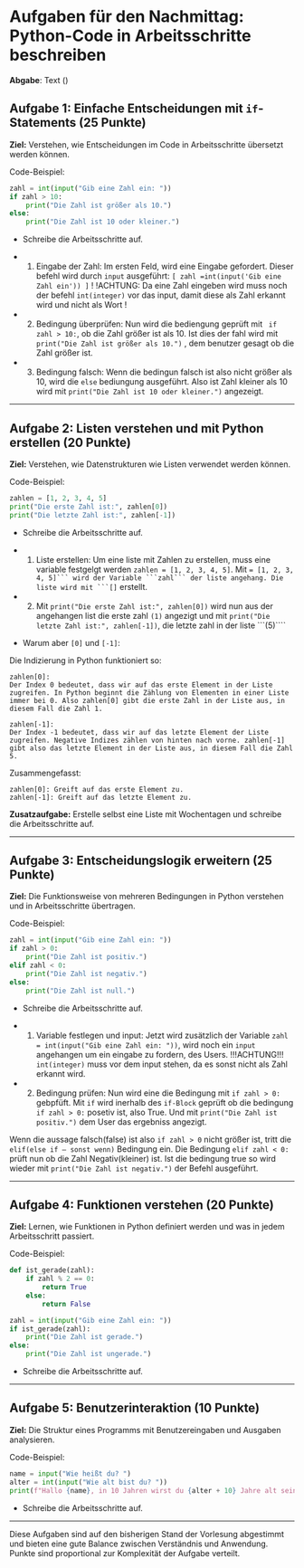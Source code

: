 # Aufgaben für den Nachmittag: Python-Code in Arbeitsschritte beschreiben

**Abgabe**: Text ()

## Aufgabe 1: Einfache Entscheidungen mit `if`-Statements (25 Punkte)

**Ziel:** Verstehen, wie Entscheidungen im Code in Arbeitsschritte übersetzt werden können.

Code-Beispiel:

```python
zahl = int(input("Gib eine Zahl ein: "))
if zahl > 10:
    print("Die Zahl ist größer als 10.")
else:
    print("Die Zahl ist 10 oder kleiner.")
```

- Schreibe die Arbeitsschritte auf.
- 1. Eingabe der Zahl:
Im ersten Feld, wird eine Eingabe gefordert. Dieser befehl wird durch ```input``` ausgeführt: ```[ zahl =int(input('Gib eine Zahl ein')) ]``` !
!ACHTUNG: Da eine Zahl eingeben wird muss noch der befehl ```int(integer)``` vor das input, damit diese als Zahl erkannt wird und nicht als Wort !

- 2. Bedingung überprüfen:
Nun wird die bediengung geprüft mit ``` if zahl > 10:```, ob die Zahl größer ist als 10. Ist dies der fahl wird mit  ```print("Die Zahl ist größer als 10.")``` , dem benutzer gesagt ob die Zahl größer ist.

- 3. Bedingung falsch:
Wenn die bedingun falsch ist also nicht größer als 10, wird die ```else``` bediungung ausgeführt. Also ist Zahl kleiner als 10 wird mit  ```print("Die Zahl ist 10 oder kleiner.")``` angezeigt.



---

## Aufgabe 2: Listen verstehen und mit Python erstellen (20 Punkte)

**Ziel:** Verstehen, wie Datenstrukturen wie Listen verwendet werden können.

Code-Beispiel:

```python
zahlen = [1, 2, 3, 4, 5]
print("Die erste Zahl ist:", zahlen[0])
print("Die letzte Zahl ist:", zahlen[-1])
```

- Schreibe die Arbeitsschritte auf.

- 1. Liste erstellen:
Um eine liste mit Zahlen zu erstellen, muss eine variable festgelgt werden ```zahlen = [1, 2, 3, 4, 5]```. Mit ````= [1, 2, 3, 4, 5]``` wird der Variable ```zahl``` der liste angehang. Die liste wird mit ```[]```` erstellt.
- 2. Mit ```print("Die erste Zahl ist:", zahlen[0])``` wird nun aus der angehangen list die erste zahl ```(1)``` angezigt und mit ```print("Die letzte Zahl ist:", zahlen[-1])```, die letzte zahl in der liste ```(5)````
- Warum aber ```[0]``` und ```[-1]```:

Die Indizierung in Python funktioniert so:

    zahlen[0]:
    Der Index 0 bedeutet, dass wir auf das erste Element in der Liste zugreifen. In Python beginnt die Zählung von Elementen in einer Liste immer bei 0. Also zahlen[0] gibt die erste Zahl in der Liste aus, in diesem Fall die Zahl 1.

    zahlen[-1]:
    Der Index -1 bedeutet, dass wir auf das letzte Element der Liste zugreifen. Negative Indizes zählen von hinten nach vorne. zahlen[-1] gibt also das letzte Element in der Liste aus, in diesem Fall die Zahl 5.

Zusammengefasst:

    zahlen[0]: Greift auf das erste Element zu.
    zahlen[-1]: Greift auf das letzte Element zu.

**Zusatzaufgabe:** Erstelle selbst eine Liste mit Wochentagen und schreibe die Arbeitsschritte auf.

---

## Aufgabe 3: Entscheidungslogik erweitern (25 Punkte)

**Ziel:** Die Funktionsweise von mehreren Bedingungen in Python verstehen und in Arbeitsschritte übertragen.

Code-Beispiel:

```python
zahl = int(input("Gib eine Zahl ein: "))
if zahl > 0:
    print("Die Zahl ist positiv.")
elif zahl < 0:
    print("Die Zahl ist negativ.")
else:
    print("Die Zahl ist null.")
```

- Schreibe die Arbeitsschritte auf.

- 1. Variable festlegen und input:
Jetzt wird zusätzlich der Variable ```zahl = int(input("Gib eine Zahl ein: "))```, wird noch ein ```input``` angehangen um ein eingabe zu fordern, des Users. !!!ACHTUNG!!! ```int(integer)``` muss vor dem input stehen, da es sonst nicht als Zahl erkannt wird.
- 2. Bedingung prüfen:
Nun wird eine die Bedingung mit ```if zahl > 0:``` gebpfüft. Mit ```if``` wird inerhalb des ```if-Block``` geprüft ob die bedingung ```if zahl > 0:``` posetiv ist, also True. Und mit ```print("Die Zahl ist positiv.")``` dem User das ergebniss angezigt.

Wenn die aussage falsch(false) ist also ```if zahl > 0``` nicht größer ist, tritt die ```elif(else if – sonst wenn)``` Bedingung ein. Die Bedingung ```elif zahl < 0:``` prüft nun ob die Zahl Negativ(kleiner)
ist. Ist die bedingung true so wird wieder mit ```print("Die Zahl ist negativ.")``` der Befehl ausgeführt.

---

## Aufgabe 4: Funktionen verstehen (20 Punkte)

**Ziel:** Lernen, wie Funktionen in Python definiert werden und was in jedem Arbeitsschritt passiert.

Code-Beispiel:

```python
def ist_gerade(zahl):
    if zahl % 2 == 0:
        return True
    else:
        return False

zahl = int(input("Gib eine Zahl ein: "))
if ist_gerade(zahl):
    print("Die Zahl ist gerade.")
else:
    print("Die Zahl ist ungerade.")
```

- Schreibe die Arbeitsschritte auf.

---

## Aufgabe 5: Benutzerinteraktion (10 Punkte)

**Ziel:** Die Struktur eines Programms mit Benutzereingaben und Ausgaben analysieren.

Code-Beispiel:

```python
name = input("Wie heißt du? ")
alter = int(input("Wie alt bist du? "))
print(f"Hallo {name}, in 10 Jahren wirst du {alter + 10} Jahre alt sein!")
```

- Schreibe die Arbeitsschritte auf.

---

Diese Aufgaben sind auf den bisherigen Stand der Vorlesung abgestimmt und bieten eine gute Balance zwischen Verständnis und Anwendung. Punkte sind proportional zur Komplexität der Aufgabe verteilt.